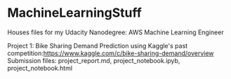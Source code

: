 # MachineLearningStuff

Houses files for my Udacity Nanodegree: AWS Machine Learning Engineer

Project 1: Bike Sharing Demand Prediction using Kaggle's past competition:https://www.kaggle.com/c/bike-sharing-demand/overview
Submission files: project_report.md, project_notebook.ipyb, project_notebook.html
